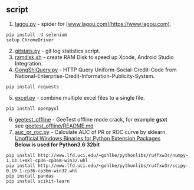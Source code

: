 ## script
1. [lagou.py](/lagou.py) - spider for [www.lagou.com](https://www.lagou.com).  
```
pip install -U selenium
setup ChromeDriver
```
2. [gitstats.py](/gitstats.py) - git log statistics script.  
3. [ramdisk.sh](/ramdisk.sh) - create RAM Disk to speed up Xcode, Android Studio Integration.  
4. [GongShiQuery.py](/GongShiQuery.py) - HTTP Query Uniform-Social-Credit-Code from National-Enterprise-Credit-Information-Publicity-System.  
```
pip install requests
```
5. [excel.py](/excel.py) - combine multiple excel files to a single file.  
```
pip install openpyxl
```
6. [geetest_offline](/geetest_offline) - GeeTest offline mode crack, for example **gsxt**  
see [geetest_offline/README.md](/geetest_offline/README.md)  
7. [auc_pr_roc.py](/auc_pr_roc.py) - Calculate AUC of PR or ROC curve by sklearn.  
[Unofficial Windows Binaries for Python Extension Packages](http://www.lfd.uci.edu/~gohlke/pythonlibs/)  
**Below is used for Python3.6 32bit**  
```
pip install http://www.lfd.uci.edu/~gohlke/pythonlibs/ru4fxw3r/numpy-1.13.1+mkl-cp36-cp36m-win32.whl
pip install http://www.lfd.uci.edu/~gohlke/pythonlibs/ru4fxw3r/scipy-0.19.1-cp36-cp36m-win32.whl
pip install pandas
pip install scikit-learn
```
